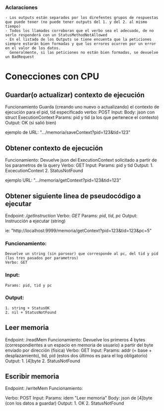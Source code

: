### Aclaraciones
    - Los outputs están separados por los direfentes grupos de respuestas que puede tener (no puede tener outputs del 1. y del 2. al mismo tiempo)
    - Todos los llamados corroboran que el verbo sea el adecuado, de no serlo responderá con un StatusMethodNotAllowed
    - En el listado de los Outputs se tiene encuenta que la peticiones siempre estarán bien formadas y que los errores ocurren por un error en el valor de los datos.
      Generalmente, si las peticiones no están bien formadas, se devuelve un BadRequest

# Conecciones con CPU
## Guardar(o actualizar) contexto de ejecución
Funcionamiento
    Guarda (creando uno nuevo o actualizando) el contexto de ejecución para el pid, tid especificado
verbo: POST
Input:
    Body: json con struct ExecutionContext
    Params: pid y tid (a los que pertenece el contexto)
Output:
    OK (si salió bien)

ejemplo de URL: ".../memoria/saveContext?pid=123&tid=123"


## Obtener contexto de ejecución
Funcionamiento:
    Devuelve json del ExecutionContext solicitado a partir de los parametros de la query
Verbo: GET
Input:
    Params: pid y tid
Output:
    1. ExcecutionContext
    2. StatusNotFound

ejemplo URL: ".../memoria/getContext?pid=123&tid=123"


## Obtener siguiente linea de pseudocódigo a ejecutar
Endpoint: _/getInstruction_
Verbo: _GET_
Params: _pid_, _tid_, _pc_
Output: Instrucción a ejecutar (string)

ie: "http://localhost:9999/memoria/getContext?pid=123&tid=123&pc=5"


### Funcionamiento:
    Devuelve un string (sin parsear) que corresponde al pc, del tid y pid (los tres pasados por parametros)
    Verbo: GET
### Input:
    Params: pid, tid y pc
### Output:
    1. string + StatusOK
    2. nil + StatusNotFound



## Leer memoria
Endpoint: /readMem
Funcionamiento:
    Devuelve los primeros 4 bytes (correspondientes a un espacio en memoria de usuario) a partir del byte envíado por dirección (física)
Verbo: GET
Input:
    Params: addr (= base + desplazamiento), tid, pid (estos dos últimos es para el log obligatorio)
Output:
    1. [4]byte
    2. StatusNotFound

## Escribir memoria
Endpoint: /writeMem
Funcionamiento:

Verbo: POST
Input:
    Params: idem "Leer memoria"
    Body: json de [4]byte (con los datos a guardar)
Output:
    1. OK
    2. StatusNotFound